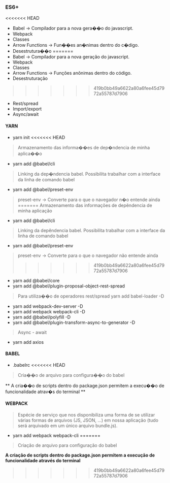 ### ES6+

<<<<<<< HEAD
* Babel  -> Compilador para a nova gera��o do javascript.
* Webpack
* Classes
* Arrow Functions -> Fun��es an�nimas dentro do c�digo.
* Desestrutura��o
=======
* Babel  -> Compilador para a nova geração do javascript.
* Webpack
* Classes
* Arrow Functions -> Funções anônimas dentro do código.
* Desestruturação
>>>>>>> 419b0bb49a6622a80a6fee45d7972a55787d7906
* Rest/spread
* Import/export
* Async/await


#### YARN
- yarn init
<<<<<<< HEAD
> Armazenamento das informa��es de dep�ndencia de minha aplica��o
- yarn add @babel/cli
> Linking da dep�ndencia babel. Possibilita trabalhar com a interface da linha de comando babel
- yarn add @babel/preset-env
> preset-env -> Converte para o que o navegador n�o entende ainda
=======
> Armazenamento das informações de depêndencia de minha aplicação
- yarn add @babel/cli
> Linking da depêndencia babel. Possibilita trabalhar com a interface da linha de comando babel
- yarn add @babel/preset-env
> preset-env -> Converte para o que o navegador não entende ainda
>>>>>>> 419b0bb49a6622a80a6fee45d7972a55787d7906
- yarn add @babel/core
- yarn add @babel/plugin-proposal-object-rest-spread
> Para utiliza��o de operadores rest/spread
> yarn add babel-loader -D
- yarn add webpack-dev-server -D
- yarn add webpack webpack-cli -D
- yarn add @babel/polyfill -D
- yarn add @babel/plugin-transform-async-to-generator -D
> Async - await
- yarn add axios


#### BABEL
- .babelrc
<<<<<<< HEAD
> Cria��o de arquivo para configura��o do babel


** A cria��o de scripts dentro do package.json permitem a execu��o de funcionalidade atrav�s do terminal **

#### WEBPACK

> Espécie de serviço que nos disponibiliza uma forma de se utilizar várias formas de arquivos (JS, JSON, ...) em nossa aplicação (tudo será arquivado em um único arquivo bundle.js).
- yarn add webpack webpack-cli
=======
> Criação de arquivo para configuração do babel


**A criação de scripts dentro do package.json permitem a execução de funcionalidade através do terminal**
>>>>>>> 419b0bb49a6622a80a6fee45d7972a55787d7906
